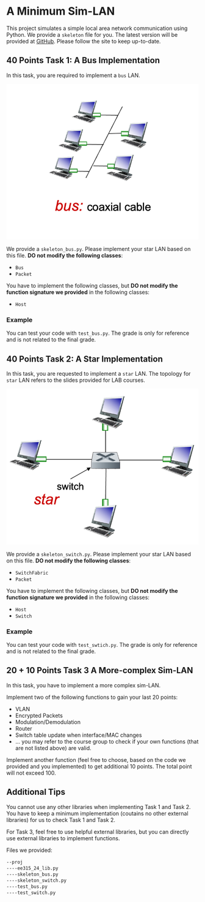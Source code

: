 # A Minimum Sim-LAN

This project simulates a simple local area network communication using Python. We provide a `skeleton` file for you. The latest version will be provided at [GitHub](https://github.com/ensomnia16/EE315-24-Proj). Please follow the site to keep up-to-date.

## 40 Points Task 1: A Bus Implementation

In this task, you are required to implement a `bus` LAN.

![image-20241119114104228](README/image-20241119114104228.png)

We provide a `skeleton_bus.py`. Please implement your star LAN based on this file. **DO not modify the following classes**:

- `Bus`
- `Packet`

You have to implement the following classes, but **DO not modify the function signature we provided** in the following classes:

- `Host`

### Example

You can test your code with `test_bus.py`. The grade is only for reference and is not related to the final grade.

## 40 Points Task 2: A Star Implementation

In this task, you are requested to implement a `star` LAN. The topology for `star` LAN refers to the slides provided for LAB courses.

![image-20241119084035804](README/image-20241119084035804.png)

We provide a `skeleton_switch.py`. Please implement your star LAN based on this file. **DO not modify the following classes**:

- `SwitchFabric`
- `Packet`

You have to implement the following classes, but **DO not modify the function signature we provided** in the following classes:

- `Host`
- `Switch`

### Example

You can test your code with `test_swtich.py`. The grade is only for reference and is not related to the final grade.

## 20 + 10 Points Task 3 A More-complex Sim-LAN

In this task, you have to implement a more complex sim-LAN.

Implement two of the following functions to gain your last 20 points:

- VLAN
- Encrypted Packets
- Modulation/Demodulation
- Router
- Switch table update when interface/MAC changes
- ... you may refer to the course group to check if your own functions (that are not listed above) are valid.

Implement another function (feel free to choose, based on the code we provided and you implemented) to get additional 10 points. The total point will not exceed 100.

## Additional Tips

You cannot use any other libraries when implementing Task 1 and Task 2. You have to keep a minimum implementation (coutains no other external libraries) for us to check Task 1 and Task 2.

For Task 3, feel free to use helpful external libraries, but you can directly use external libraries to implement functions.

Files we provided:

```
--proj
----ee315_24_lib.py
----skeleton_bus.py
----skeleton_switch.py
----test_bus.py
----test_switch.py
```
